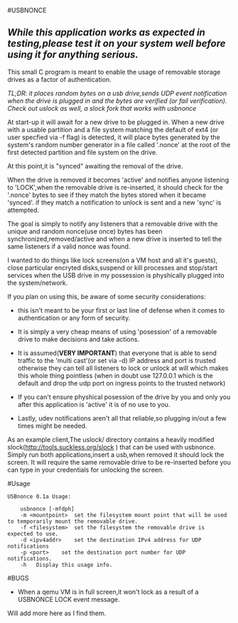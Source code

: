 #USBNONCE

## *While this application works as expected in testing,please test it on your system well before using it for anything serious.*

 This small C program is meant to enable the usage of
 removable storage drives as a factor of authentication.

 *TL;DR: it places random bytes on a usb drive,sends UDP event notification when the drive is plugged in and the bytes are verified (or fail verification).*
 *Check out uslock as well, a slock fork that works with usbnonce*
 	
 At start-up it will await for a new drive to be plugged in.
 When a new drive with a usable partition and a file system matching
 the default of ext4 (or user specfied via -f flag) is detected,
	it will place bytes generated by the system's random number generator 
 in a file called '.nonce' at the root of the first detected
 partition and file system on the drive.

 At this point,it is "synced" awaiting the removal of the drive.
 
 When the drive is removed it becomes 'active' and notifies 
 anyone listening to 'LOCK',when the removable drive is re-inserted,
 it should check for the '.nonce' bytes to see if they match the bytes
 stored when it became 'synced'. if they match a notification to unlock
 is sent and a new 'sync' is attempted.

 The goal is simply to notify any listeners that a removable drive 
 with the unique and random nonce(use once) bytes has been synchronized,removed/active and
 when a new drive is inserted to tell the same listeners if a valid nonce was found.

 I wanted to do things like lock screens(on a VM host and all it's guests),
 close particular encryted disks,suspend or kill processes and stop/start services
 when the USB drive in my possession is physhically plugged into the system/network.

If you plan on using this, be aware of some security considerations:

* this isn't meant to be your first or last line of defense when it comes to
  authentication or any form of security.
		
* It is simply a very cheap means of using 'posession' of a removable drive
  to make decisions and take actions. 
* It is assumed(**VERY IMPORTANT**) that everyone that is able to send traffic to the 
  'multi cast'(or set via -d) IP address and port is trusted otherwise they can tell all listeners
  to lock or unlock at will which makes this whole thing pointless 
  (when in doubt use 127.0.0.1 which is the default and drop the udp port on ingress points to the trusted network)
		
* If you can't ensure physhical posession of the drive by you and only you after this application is 'active'
  it is of no use to you.
		
* Lastly, udev notifications aren't all that reliable,so plugging in/out a few times might be needed.

As an example client,The uslock/ directory contains a heavily modified slock(http://tools.suckless.org/slock ) that can be used with usbnonce.
Simply run both applications,insert a usb,when removed it should lock the screen. It will require the same removable 
drive to be re-inserted before you can type in your credentials for unlocking the screen. 

#Usage

```		
USBnonce 0.1a Usage:

	usbnonce [-mfdph]
	-m <mountpoint>	 set the filesystem mount point that will be used to temporarily mount the removable drive.
	-f <filesystem>	 set the filesystem the removable drive is expected to use.
	-d <ipv4addr>	 set the destination IPv4 address for UDP notifications
	-p <port>	 set the destination port number for UDP notifications.
	-h 	 Display this usage info.
```

#BUGS

* When  a qemu VM is in full screen,it won't lock as a result of a USBNONCE LOCK event message.

Will add more here as I find them.
